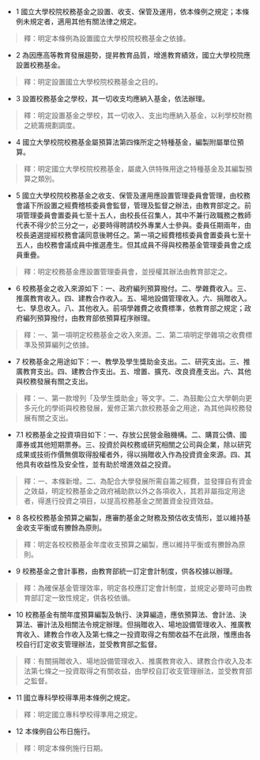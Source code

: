* 1 國立大學校院校務基金之設置、收支、保管及運用，依本條例之規定；本條例未規定者，適用其他有關法律之規定。

> 釋：明定本條例為設置國立大學校院校務基金之依據。

* 2 為因應高等教育發展趨勢，提昇教育品質，增進教育績效，國立大學校院應設置校務基金。

> 釋：明定設置國立大學校院校務基金之目的。

* 3 設置校務基金之學校，其一切收支均應納入基金，依法辦理。

> 釋：明定設置基金之學校，其一切收入、支出均應納入基金，以利學校財務之統籌規劃調度。

* 4 國立大學校院校務基金屬預算法第四條所定之特種基金，編製附屬單位預算。

> 釋：明定國立大學校院校務基金，屬歲入供特殊用途之特種基金及其編製預算之類別。

* 5 國立大學校院校務基金之收支、保管及運用應設置管理委員會管理，由校務會議下所設置之經費稽核委員會監督，管理及監督之辦法，由教育部定之。前項管理委員會置委員七至十五人，由校長任召集人，其中不兼行政職務之教師代表不得少於三分之一，必要時得聘請校外專業人士參與。委員任期兩年，由校長遴選提經校務會議同意後聘任之。第一項之經費稽核委員會置委員七至十五人，由校務會議成員中推選產生。但其成員不得與校務基金管理委員會之成員重疊。

> 釋：明定校務基金應設置管理委員會，並授權其辦法由教育部定之。

* 6 校務基金之收入來源如下：一、政府編列預算撥付。二、學雜費收入。三、推廣教育收入。四、建教合作收入。五、場地設備管理收入。六、捐贈收入。七、孳息收入。八、其他收入。前項學雜費之收費標準，依教育部之規定；政府編列預算撥付，由教育部依預算程序辦理。

> 釋：一、第一項明定校務基金之收入來源。二、第二項明定學雜項之收費標準及預算編列之依據。

* 7 校務基金之用途如下：一、教學及學生獎助金支出。二、研究支出。三、推廣教育支出。四、建教合作支出。五、增置、擴充、改良資產支出。六、其他與校務發展有關之支出。

> 釋：一、第一款增列「及學生獎助金」等文字。二、為鼓勵公立大學朝向更多元化的學術與校務發展，爰修正第六款校務基金之用途，為其他與校務發展有關之支出。

* 7.1 校務基金之投資項目如下：一、存放公民營金融機構。二、購買公債、國庫券或其他短期票券。三、投資於與校務或研究相關之公司與企業，除以研究成果或技術作價無償取得股權者外，得以捐贈收入作為投資資金來源。四、其他具有收益性及安全性，並有助於增進效益之投資。

> 釋：一、本條新增。二、為配合大學發展所需自籌之經費，並發揮自有資金之效益，明定校務基金之政府補助款以外之各項收入，其若非屬指定用途者，得進行投資之項目，以提高校務基金之閒置資金投資效益。

* 8 各校校務基金預算之編製，應審酌基金之財務及預估收支情形，並以維持基金收支平衡或有賸餘為原則。

> 釋：明定各校校務基金年度收支預算之編製，應以維持平衡或有賸餘為原則。

* 9 校務基金之會計事務，由教育部統一訂定會計制度，供各校據以辦理。

> 釋：為確保基金管理效率，明定各校應訂定會計制度，並規定必要時可由教育部訂定一致性規定，供各校依循。

* 10 校務基金有關年度預算編製及執行、決算編造，應依預算法、會計法、決算法、審計法及相關法令規定辦理。但捐贈收入、場地設備管理收入、推廣教育收入、建教合作收入及第七條之一投資取得之有關收益不在此限，惟應由各校自行訂定收支管理辦法，並受教育部之監督。

> 釋：有關捐贈收入、場地設備管理收入、推廣教育收入、建教合作收入及本法第七條之一投資取得之有關收益，由學校自訂收支管理辦法，並受教育部之監督。

* 11 國立專科學校得準用本條例之規定。

> 釋：明定國立專科學校得準用之規定。

* 12 本條例自公布日施行。

> 釋：明定本條例施行日期。


